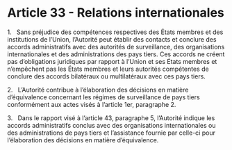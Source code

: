 # Article 33 - Relations internationales


1.   Sans préjudice des compétences respectives des États membres et des institutions de l’Union, l’Autorité peut établir des contacts et conclure des accords administratifs avec des autorités de surveillance, des organisations internationales et des administrations des pays tiers. Ces accords ne créent pas d’obligations juridiques par rapport à l’Union et ses États membres et n’empêchent pas les États membres et leurs autorités compétentes de conclure des accords bilatéraux ou multilatéraux avec ces pays tiers.

2.   L’Autorité contribue à l’élaboration des décisions en matière d’équivalence concernant les régimes de surveillance de pays tiers conformément aux actes visés à l’article 1er, paragraphe 2.

3.   Dans le rapport visé à l’article 43, paragraphe 5, l’Autorité indique les accords administratifs conclus avec des organisations internationales ou des administrations de pays tiers et l’assistance fournie par celle-ci pour l’élaboration des décisions en matière d’équivalence.
